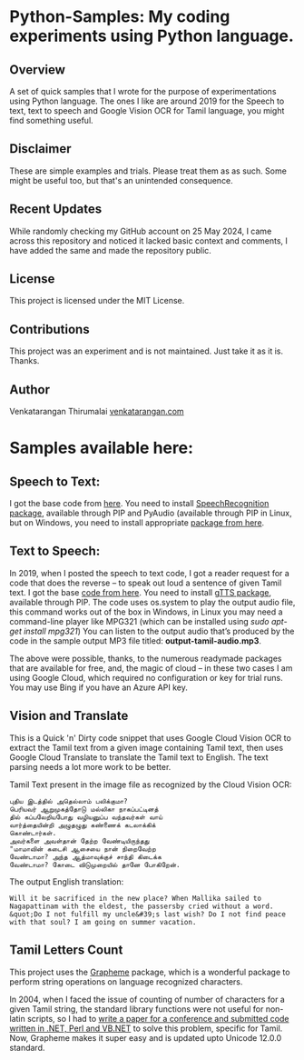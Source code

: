 # Python-Samples: My coding experiments using Python language.

## Overview

A set of quick samples that I wrote for the purpose of experimentations using Python language. The ones I like are around 2019 for the Speech to text, text to speech and Google Vision OCR for Tamil language, you might find something useful.

## Disclaimer

These are simple examples and trials. Please treat them as as such. Some might be useful too, but that's an unintended consequence. 

## Recent Updates

While randomly checking my GitHub account on 25 May 2024, I came across this repository and noticed it lacked basic context and comments, I have added the same and made the repository public.

## License

This project is licensed under the MIT License.

## Contributions

This project was an experiment and is not maintained. Just take it as it is. Thanks.

## Author

Venkatarangan Thirumalai [venkatarangan.com](https://venkatarangan.com)

# Samples available here: #
## Speech to Text: ##
I got the base code from [here](https://medium.com/@rahulvaish/speech-to-text-python-77b510f06de). You need to install [SpeechRecognition package](https://www.lfd.uci.edu/~gohlke/pythonlibs/#pyaudio), available through PIP and PyAudio (available through PIP in Linux, but on Windows, you need to install appropriate [package from here](https://www.lfd.uci.edu/~gohlke/pythonlibs/#pyaudio).

## Text to Speech: ##
In 2019, when I posted the speech to text code, I got a reader request for a code that does the reverse – to speak out loud a sentence of given Tamil text. I got the base [code from here](https://www.thecrazyprogrammer.com/2018/05/python-text-to-speech.html). You need to install [gTTS package](https://gtts.readthedocs.io/en/latest/module.html#languages-gtts-lang), available through PIP. The code uses os.system to play the output audio file, this command works out of the box in Windows, in Linux you may need a command-line player like MPG321 (which can be installed using *sudo apt-get install mpg321*)
You can listen to the output audio that’s produced by the code in the sample output MP3 file titled: **output-tamil-audio.mp3**.

The above were possible, thanks, to the numerous readymade packages that are available for free, and, the magic of cloud – in these two cases I am using Google Cloud, which required no configuration or key for trial runs. You may use Bing if you have an Azure API key.

## Vision and Translate ## 
This is a Quick 'n' Dirty code snippet that uses Google Cloud Vision OCR to extract the Tamil text from a given image containing Tamil text, then uses Google Cloud Translate to translate the Tamil text to English. The text parsing needs a lot more work to be better. 

Tamil Text present in the image file as recognized by the Cloud Vision OCR: 
~~~~
புதிய இடத்தில் அதெல்லாம் பலிக்குமா?
பெரியவர் ஆறுமுகத்தோடு மல்லிகா நாகப்பட்டினத்
தில் கப்பலேறியபோது வழியனுப்ப வந்தவர்கள் வாய்
வார்த்தையின்றி அழுதழுது கண்ணைக் கடலாக்கிக்
கொண்டார்கள்.
அவர்களை அவள்தான் தேற்ற வேண்டியிருந்தது
"மாமாவின் கடைசி ஆசையை நான் நிறைவேற்ற
வேண்டாமா? அந்த ஆத்மாவுக்குச் சாந்தி கிடைக்க
வேண்டாமா? கோடை விடுமுறையில் தானே போகிறேன்.
~~~~
The output English translation:

~~~~
Will it be sacrificed in the new place? When Mallika sailed to Nagapattinam with the eldest, the passersby cried without a word. &quot;Do I not fulfill my uncle&#39;s last wish? Do I not find peace with that soul? I am going on summer vacation.
~~~~

## Tamil Letters Count ##
This project uses the [Grapheme](https://github.com/alvinlindstam/grapheme) package, which is a wonderful package to perform string operations on language recognized characters. 

In 2004, when I faced the issue of counting of number of characters for a given Tamil string, the standard library functions were not useful for non-latin scripts, so  I had to [write a paper for a conference and submitted code written in .NET, Perl and VB.NET](https://venkatarangan.com/blog/2004/12/counting-letters-in-an-unicode-string/) to solve this problem, specific for Tamil. Now, Grapheme makes it super easy and is updated upto Unicode 12.0.0 standard. 
